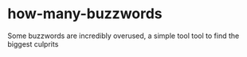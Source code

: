 # how-many-buzzwords
Some buzzwords are incredibly overused, a simple tool tool to find the biggest culprits
